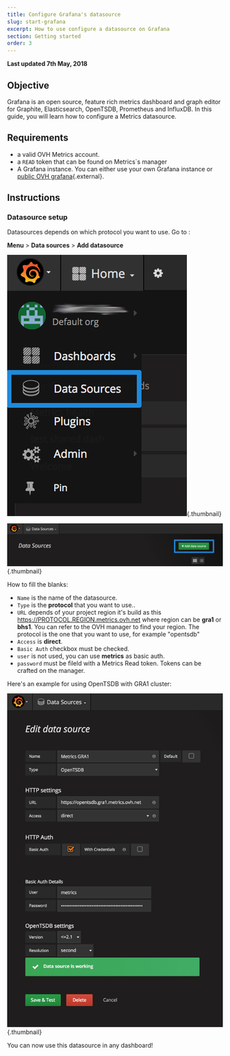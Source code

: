 ```yaml
---
title: Configure Grafana's datasource
slug: start-grafana
excerpt: How to use configure a datasource on Grafana
section: Getting started
order: 3
---
```

**Last updated 7th May, 2018**

## Objective


Grafana is an open source, feature rich metrics dashboard and graph editor for Graphite, Elasticsearch, OpenTSDB, Prometheus and InfluxDB. In this guide, you will learn how to configure a Metrics datasource.

## Requirements

- a valid OVH Metrics account.
- a `READ` token that can be found on Metrics`s manager
- A Grafana instance. You can either use your own Grafana instance or [public OVH grafana](https://grafana.metrics.ovh.net){.external}.

## Instructions

### Datasource setup

Datasources depends on which protocol you want to use. Go to :

__Menu__ > __Data sources__ > __Add datasource__

![menu](images/grafana-menu-datasource.png){.thumbnail}

![menu](images/grafana-datasources.png){.thumbnail}

How to fill the blanks:

* `Name` is the name of the datasource.
* `Type` is the __protocol__ that you want to use..
* `URL` depends of your project region it's build as this https://PROTOCOL.REGION.metrics.ovh.net where region can be __gra1__ or __bhs1__. You can refer to the OVH manager to find your region. The protocol is the one that you want to use, for example "opentsdb"
* `Access` is __direct__.
* `Basic Auth` checkbox must be checked.
* `user` is not used, you can use __metrics__ as basic auth.
* `password` must be fileld with a Metrics Read token. Tokens can be crafted on the manager.

Here's an example for using OpenTSDB with GRA1 cluster:

![menu](images/grafana-datasource-opentsdb.png){.thumbnail}

You can now use this datasource in any dashboard!
